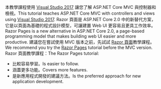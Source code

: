 <span data-ttu-id="166a0-101">本教學課程使用 [Visual Studio 2017](https://www.visualstudio.com/) 讓您了解 ASP.NET Core MVC 與控制器和檢視。</span><span class="sxs-lookup"><span data-stu-id="166a0-101">This tutorial teaches ASP.NET Core MVC with controllers and views using [Visual Studio 2017](https://www.visualstudio.com/).</span></span> <span data-ttu-id="166a0-102">Razor 頁面是 ASP.NET Core 2.0 中的新替代方案，它是以頁面為基礎的程式設計模型，可讓建置 Web UI 更容易且更具工作效率。</span><span class="sxs-lookup"><span data-stu-id="166a0-102">Razor Pages is a new alternative in ASP.NET Core 2.0, a page-based programming model that makes building web UI easier and more productive.</span></span> <span data-ttu-id="166a0-103">建議您在嘗試使用 MVC 版本之前，先試試 [Razor 頁面](xref:mvc/razor-pages/index)教學課程。</span><span class="sxs-lookup"><span data-stu-id="166a0-103">We recommend you try the [Razor Pages](xref:mvc/razor-pages/index) tutorial before the MVC version.</span></span> <span data-ttu-id="166a0-104">Razor 頁面教學課程：</span><span class="sxs-lookup"><span data-stu-id="166a0-104">The Razor Pages tutorial:</span></span>

* <span data-ttu-id="166a0-105">比較容易學習。</span><span class="sxs-lookup"><span data-stu-id="166a0-105">Is easier to follow.</span></span>
* <span data-ttu-id="166a0-106">涵蓋更多功能。</span><span class="sxs-lookup"><span data-stu-id="166a0-106">Covers more features.</span></span>
* <span data-ttu-id="166a0-107">是新應用程式開發的建議方法。</span><span class="sxs-lookup"><span data-stu-id="166a0-107">Is the preferred approach for new application development.</span></span>